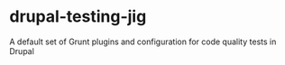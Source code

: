 # drupal-testing-jig
A default set of Grunt plugins and configuration for code quality tests in Drupal
